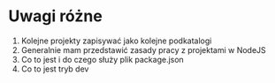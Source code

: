 # Uwagi różne

1. Kolejne projekty zapisywać jako kolejne podkatalogi
2. Generalnie mam przedstawić zasady pracy z projektami w NodeJS
3. Co to jest i do czego służy plik package.json
4. Co to jest tryb dev